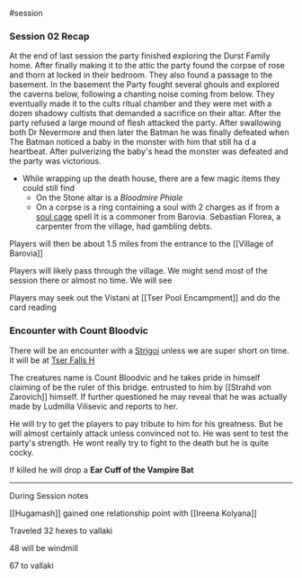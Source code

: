 #session
### Session 02 Recap
At the end of last session the party finished exploring the Durst Family home. After finally making it to the attic the party found the corpse of rose and thorn at locked in their bedroom. They also found a passage to the basement. In the basement the Party fought several ghouls and explored the caverns below, following a chanting noise coming from below. They eventually made it to the cults ritual chamber and they were met with a dozen shadowy cultists that demanded a sacrifice on their altar. After the party refused a large mound of flesh attacked the party. After swallowing both Dr Nevermore and then later the Batman he was finally defeated when The Batman noticed a baby in the monster with him that still ha d a heartbeat. After pulverizing the baby's head the monster was defeated and the party was victorious. 


- While wrapping up the death house, there are a few magic items they could still find
	- On the Stone altar is a _Bloodmire Phiale_
	- On a corpse is a ring containing a soul with 2 charges as if from a [soul cage](https://www.dndbeyond.com/spells/soul-cage) spell It is a commoner from Barovia. Sebastian Florea, a carpenter from the village, had gambling debts.


Players will then be about 1.5 miles from the entrance to the [[Village of Barovia]]

Players will likely pass through the village. We might send most of the session there or almost no time. We will see



Players may seek out the Vistani at [[Tser Pool Encampment]] and do the card reading


### Encounter with Count Bloodvic
There will be an encounter with a [Strigoi](https://www.dndbeyond.com/monsters/1680945-strigoi) unless we are super short on time. it will be at [Tser Falls H](https://www.dndbeyond.com/sources/cos/the-lands-of-barovia#HTserFalls) 


The creatures name is Count Bloodvic and he takes pride in himself claiming of be the ruler of this bridge. entrusted to him by [[Strahd von Zarovich]] himself. If further questioned he may reveal that he was actually made by Ludmilla Vilisevic and reports to her. 

He will try to get the players to pay tribute to him for his greatness. But he will almost certainly attack unless convinced not to. He was sent to test the party's strength. He wont really try to fight to the death but he is quite cocky. 

If killed he will drop a **Ear Cuff of the Vampire Bat**


---
During Session notes

[[Hugamash]] gained one relationship point with [[Ireena Kolyana]]

Traveled 32 hexes to vallaki 

48 will be windmill

67 to vallaki 

